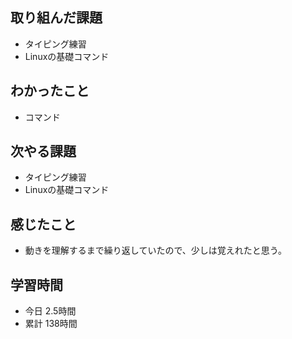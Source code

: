 ## 取り組んだ課題
- タイピング練習
- Linuxの基礎コマンド
## わかったこと
- コマンド
## 次やる課題
- タイピング練習
- Linuxの基礎コマンド
## 感じたこと
- 動きを理解するまで繰り返していたので、少しは覚えれたと思う。
## 学習時間
- 今日 2.5時間
- 累計 138時間
